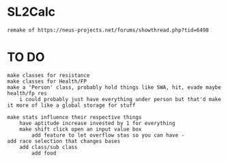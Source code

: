 # SL2Calc
    remake of https://neus-projects.net/forums/showthread.php?tid=6498

# TO DO 
    make classes for resistance
    make classes for Health/FP
    make a 'Person' class, probably hold things like SWA, hit, evade maybe health/fp res
        i could probably just have everything under person but that'd make it more of like a global storage for stuff
    
    make stats influence their respective things
        have aptitude increase invested by 1 for everything
        make shift click open an input value box
            add feature to let overflow stas so you can have -
    add race selection that changes bases
        add class/sub class
            add food
        